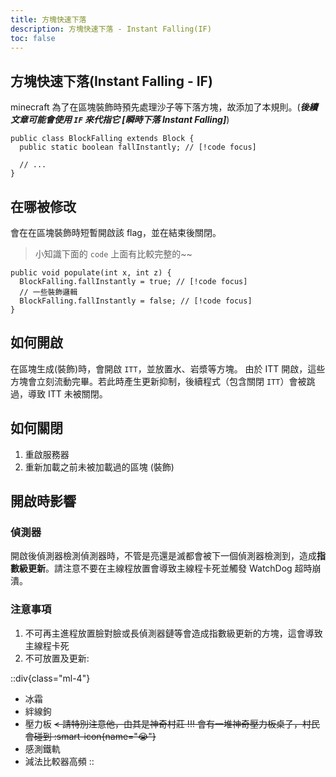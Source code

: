 ```yaml
---
title: 方塊快速下落
description: 方塊快速下落 - Instant Falling(IF)
toc: false
---
```


## 方塊快速下落(Instant Falling - IF)

minecraft 為了在區塊裝飾時預先處理沙子等下落方塊，故添加了本規則。(_**後續文章可能會使用 `IF` 來代指它 \[瞬時下落 Instant Falling]**_)

```java{2} [BlockFalling.java] line-numbers
public class BlockFalling extends Block {
  public static boolean fallInstantly; // [!code focus]

  // ...
}
```

## 在哪被修改

會在在區塊裝飾時短暫開啟該 flag，並在結束後關閉。

> 小知識下面的 `code` 上面有比較完整的~~

```java{2,4} [ChunkGeneratorOverworld.java] line-numbers
public void populate(int x, int z) {
  BlockFalling.fallInstantly = true; // [!code focus]
  // 一些裝飾邏輯
  BlockFalling.fallInstantly = false; // [!code focus]
}
```

## 如何開啟

在區塊生成(裝飾)時，會開啟 `ITT`，並放置水、岩漿等方塊。
由於 ITT 開啟，這些方塊會立刻流動完畢。若此時產生更新抑制，後續程式（包含關閉 `ITT`）會被跳過，導致 ITT 未被關閉。

## 如何關閉

1. 重啟服務器
2. 重新加載之前未被加載過的區塊 (裝飾)

## 開啟時影響

### 偵測器

開啟後偵測器檢測偵測器時，不管是亮還是滅都會被下一個偵測器檢測到，造成**指數級更新**。請注意不要在主線程放置會導致主線程卡死並觸發 WatchDog 超時崩潰。

### 注意事項

1. 不可再主進程放置臉對臉或長偵測器鏈等會造成指數級更新的方塊，這會導致主線程卡死
2. 不可放置及更新:

::div{class="ml-4"}
- 冰霜
- 絆線鉤
- 壓力板 ~~< 請特別注意他，由其是神奇村莊 !!! 會有一堆神奇壓力板桌子，村民會碰到 :smart-icon{name="😭"}~~
- 感測鐵軌
- 減法比較器高頻
::
